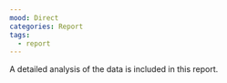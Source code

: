 ```yaml
---
mood: Direct
categories: Report
tags:
  - report
---
```

A detailed analysis of the data is included in this report.